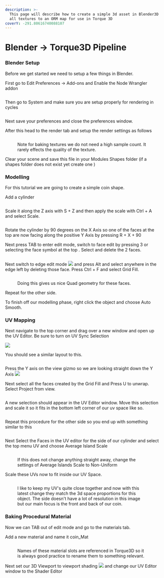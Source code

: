 ```yaml
---
description: >-
  This page will describe how to create a simple 3d asset in Blender3D and bake
  all textures to an ORM map for use in Torque 3D
coverY: -291.80616740088107
---
```


# Blender -> Torque3D Pipeline

### Blender Setup

Before we get started we need to setup a few things in Blender.

First go to Edit Preferences -> Add-ons and Enable the Node Wrangler addon

<figure><img src="../../../.gitbook/assets/image (30).png" alt=""><figcaption></figcaption></figure>

Then go to System and make sure you are setup properly for rendering in cycles

<figure><img src="../../../.gitbook/assets/image (28).png" alt=""><figcaption></figcaption></figure>

Next save your preferences and close the preferences window.&#x20;

After this head to the render tab and setup the render settings as follows&#x20;

<figure><img src="../../../.gitbook/assets/image (9).png" alt=""><figcaption><p>Note for baking textures we do not need a high sample count. It rarely effects the quality of the texture.</p></figcaption></figure>

Clear your scene and save this file in your Modules Shapes folder (if a shapes folder does not exist yet create one )

### Modelling

For this tutorial we are going to create a simple coin shape.

Add a cylinder

<figure><img src="../../../.gitbook/assets/image (10).png" alt=""><figcaption></figcaption></figure>

Scale it along the Z axis with S + Z and then apply the scale with Ctrl + A and select Scale.

<figure><img src="../../../.gitbook/assets/image (17).png" alt=""><figcaption></figcaption></figure>

Rotate the cylinder by 90 degrees on the X Axis so one of the faces at the top are now facing along the positive Y Axis by pressing R + X + 90

Next press TAB to enter edit mode, switch to face edit by pressing 3 or selecting the face symbol at the top <img src="../../../.gitbook/assets/image (15).png" alt="" data-size="line">. Select and delete the 2 faces.

<figure><img src="../../../.gitbook/assets/image (27).png" alt=""><figcaption></figcaption></figure>

Next switch to edge edit mode ![](../../../.gitbook/assets/image.png) and press Alt and select anywhere in the edge left by deleting those face. Press Ctrl + F and select Grid Fill.

<figure><img src="../../../.gitbook/assets/image (24).png" alt=""><figcaption><p>Doing this gives us nice Quad geometry for these faces.</p></figcaption></figure>

Repeat for the other side.

To finish off our modelling phase, right click the object and choose Auto Smooth.

### UV Mapping

Next navigate to the top corner and drag over a new window and open up the UV Editor. Be sure to turn on UV Sync Selection

&#x20;![](<../../../.gitbook/assets/image (19).png>)

You should see a similar layout to this.

<figure><img src="../../../.gitbook/assets/image (1).png" alt=""><figcaption></figcaption></figure>

Press the Y axis on the view gizmo so we are looking straight down the Y Axis ![](<../../../.gitbook/assets/image (31).png>)

Next select all the faces created by the Grid Fill and Press U to unwrap. Select Project from view.

<figure><img src="../../../.gitbook/assets/image (26).png" alt=""><figcaption></figcaption></figure>

A new selection should appear in the UV Editor window. Move this selection and scale it so it fits in the bottom left corner of our uv space like so.

<figure><img src="../../../.gitbook/assets/image (29).png" alt=""><figcaption></figcaption></figure>

Repeat this procedure for the other side so you end up with something similar to this&#x20;

<figure><img src="../../../.gitbook/assets/image (12).png" alt=""><figcaption></figcaption></figure>

Next Select the Faces in the UV editor for the side of our cylinder and select the top menu UV and choose Average Island Scale

<figure><img src="../../../.gitbook/assets/image (4).png" alt=""><figcaption><p>If this does not change anything straight away, change the settings of Average Islands Scale to Non-Uniform</p></figcaption></figure>

Scale these UVs now to fit inside our UV Space.

<figure><img src="../../../.gitbook/assets/image (22).png" alt=""><figcaption><p>I like to keep my UV's quite close together and now with this latest change they match the 3d space proportions for this object. The side doesn't have a lot of resolution in this image but our main focus is the front and back of our coin.</p></figcaption></figure>

### Baking Procedural Material

Now we can TAB out of edit mode and go to the materials tab.&#x20;

Add a new material and name it coin\_Mat

<figure><img src="../../../.gitbook/assets/image (18).png" alt=""><figcaption><p>Names of these material slots are referenced in Torque3D so it is always good practice to rename them to something relevant.</p></figcaption></figure>

Next set our 3D Viewport to viewport shading ![](<../../../.gitbook/assets/image (25).png>) and change our UV Editor window to the Shader Editor

<figure><img src="../../../.gitbook/assets/image (20).png" alt=""><figcaption></figcaption></figure>

